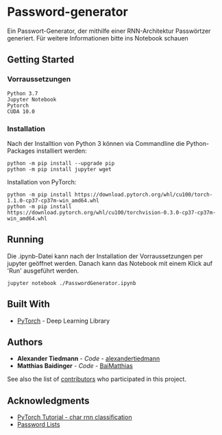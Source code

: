 # Password-generator
Ein Passwort-Generator, der mithilfe einer RNN-Architektur Passwörtzer generiert.
Für weitere Informationen bitte ins Notebook schauen

## Getting Started

### Vorraussetzungen
```
Python 3.7
Jupyter Notebook
Pytorch
CUDA 10.0
```

### Installation
Nach der Installtion von Python 3 können via Commandline die Python-Packages installiert werden:
```
python -m pip install --upgrade pip
python -m pip install jupyter wget
```

Installation von PyTorch:
```
python -m pip install https://download.pytorch.org/whl/cu100/torch-1.1.0-cp37-cp37m-win_amd64.whl
python -m pip install https://download.pytorch.org/whl/cu100/torchvision-0.3.0-cp37-cp37m-win_amd64.whl
```

## Running
Die .ipynb-Datei kann nach der Installation der Vorraussetzungen per jupyter geöffnet werden.
Danach kann das Notebook mit einem Klick auf 'Run' ausgeführt werden.
```
jupyter notebook ./PasswordGenerator.ipynb
```

## Built With
* [PyTorch](https://pytorch.org/) - Deep Learning Library

## Authors
* **Alexander Tiedmann** - *Code* - [alexandertiedmann](https://github.com/alexandertiedmann)
* **Matthias Baidinger** - *Code* - [BaiMatthias](https://github.com/BaiMatthias)

See also the list of [contributors](https://github.com/alexandertiedmann/password-generator/contributors) who participated in this project.

## Acknowledgments

* [PyTorch Tutorial - char rnn classification](https://pytorch.org/tutorials/intermediate/char_rnn_classification_tutorial.html)
* [Password Lists](https://www.scrapmaker.com/)
